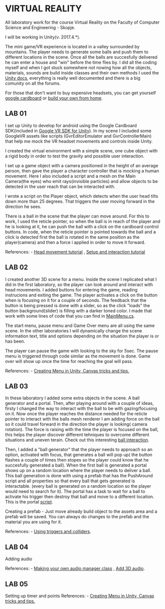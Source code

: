 # VIRTUAL REALITY
 All laboratory work for the course Virtual Reality on the Faculty of Computer Science and Engineering - Skopje.
 
 I will be working in Unity(v. 2017.4.*).
 
 The mini game/VR experience is located in a valley surrounded by mountains. The player needs to generate some balls and push them to different locations in the scene. Once all the balls are succesfully delivered he can enter a house and "win" before the time flies by. 
 I did all the coding myself and when I got stuck somewhere not nowing how all the objects, materials, sounds are build inside classes and their own methods I used the [Unity docs](https://docs.unity3d.com/ScriptReference/index.html), everything is really well documented and there is a big comunity on all the forums.
 
 For those that don't want to buy expensive headsets, you can get yourself [google cardboard](https://arvr.google.com/cardboard/get-cardboard/) or [build your own from home](https://www.youtube.com/watch?v=EHkOnsvpHiA).

## LAB 01 
  I set up Unity to develop for android using the Google Cardboard SDK(included in [Google VR SDK for Unity](https://developers.google.com/vr/develop/unity/get-started-android)). In my scene I included some GoogleVR assets like scripts (GvrEditorEmulator and GvrControllerMain) that help me mock the VR headset movements and controls inside Unity.
  
  I created the virtual environment with a simple scene, one cube object with a rigid body in order to test the gravity and possible user interaction.
  
  I set up a game object with a camera positioned in the height of an average person, then gave the player a character controller that is mocking a human movement. Here I also included a script and a mesh on the Main Camera(the eyes) who emit rays(invisible particles) and allow objects to be detected in the user reach that can be interacted with.
  
  I wrote a script on the Player object, which detects when the user head tilts down more than 25 degrees. That triggers the user moving forward in the direction he sees.
  
  There is a ball in the scene that the player can move around. For this to work, I used the reticle pointer, so when the ball is in reach of the player and he is looking at it, he can push the ball with a click on the cardboard control buttons. In code, when the reticle pointer is pointed towards the ball and a click is detected first the ball is rotated in the same position as the player(camera) and then a force i applied in order to move it forward.

References: - [Head movement tutorial](https://www.youtube.com/watch?v=kBTn2pGwZUk) , [Setup and interaction tutorial](https://www.youtube.com/watch?v=EAaoEe9ksyE)

## LAB 02
 I created another 3D scene for a menu. Inside the scene I replicated what I did in the first laboratory, so the player can look around and interact with head movements. I added buttons for entering the game, reading instrucions and exiting the game. The player activates a click on the button when is focusing on it for a couple of seconds. The feedback that the button is being pressed is done with a slider, so as the click "loads" the button background(slider) is filling with a darker toned color. I made that work with some lines of code that you can find in [MainMenu.cs](https://github.com/HristijanStojchevski/VR/blob/master/VR-Lab_01/Assets/Menu/MainMenu.cs).
 
 The start menu, pause menu and Game Over menu are all using the same scene. In the other laboratories I will dynamically change the scene information text, title and options depending on the situation the player is or has been.
 
 The player can pause the game with looking to the sky for 5sec. The pause menu is triggered through code similar as the movement is done. Game over will show up once the time for reaching the goal will pass. 
 
References: - [Creating Menu in Unity, Canvas tricks and tips.](https://www.youtube.com/watch?v=zc8ac_qUXQY)

## LAB 03
 In these laboratory I added some extra objects in the scene. A ball generator and a portal. Then, after playing around with a couple of ideas, firsty I changed the way to interact with the ball to be with gazing/focusing on it. Now once the player reaches the distance needed for the reticle pointer to interact with the balls mesh renderer I am adding force on the ball so it could travel forward in the direction the player is looking( camera rotation). The force is raising with the time the player is focused on the ball, this helps the player discover different tehniques to overcome different situations and uneven terain. Check out this interesting [ball interaction](https://github.com/HristijanStojchevski/VR/blob/master/VR-Lab_01/Assets/Game%20Play/Scipts/PushAround.cs).
 
 Then, I added a "ball generator" that the player needs to approach so an option, activated with focus, that generates a ball will pop up( the button flashes a couple of times then stopes so the player could know that he succesfully generated a ball). When the first ball is generated a portal shows up on a random location where the player needs to deliver a ball. This ball generation is done with using a prefab that has the PushAround script and all properties so that every ball that gets generated is interactable. (every ball is generated on a random location so the player would need to search for it). The portal has a task to wait for a ball to activate his trigger then destroy that ball and move to a different location. This is the portal [script](https://github.com/HristijanStojchevski/VR/blob/master/VR-Lab_01/Assets/Game%20Play/Scipts/Portal.cs).
 
 Creating a prefab - Just move already build object to the assets area and a prefab will be saved. You can always do changes to the prefab and the material you are using for it.
 
References: - [Using triggers and colliders](https://www.youtube.com/watch?v=WFkbqdo2OI4&t=53s).

## LAB 04
 Adding audio

References: - [Making your own audio manager class](https://www.youtube.com/watch?v=6OT43pvUyfY) , [Add 3D audio](https://www.youtube.com/watch?v=M88jDVfu6-Q).

## LAB 05
 Setting up timer and points
References: - [Creating Menu in Unity, Canvas tricks and tips.](https://www.youtube.com/watch?v=zc8ac_qUXQY)
